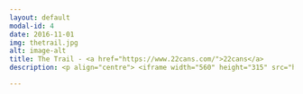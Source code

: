 ```yaml
---
layout: default
modal-id: 4
date: 2016-11-01
img: thetrail.jpg
alt: image-alt
title: The Trail - <a href="https://www.22cans.com/">22cans</a>
description: <p align="centre"> <iframe width="560" height="315" src="https://www.youtube.com/embed/esLPZ3JR2_4" frameborder="0" allow="autoplay; encrypted-media" allowfullscreen></iframe> </p> <p align="left"> The third project I worked on at 22cans. It was selected by Apple as one of the 'top 10 games of 2016', receiving over 20 millions downloads, and overwhelmingly positive reviews. <br /> <br /> I worked on the majority of gameplay features, including character and camera controls, 'trail item' interaction, remote terrain streaming, mini-games, and networked multiplayer towns. <br /> <br /> I also designed and implemented a system for merging character body part meshes and textures, successfully reducing memory load and GPU drawcalls. This allowed limitless character clothing variations, while maintaining performance when rendering multiple characters on mobile devices. <br /> <br /> I worked closely with designers, animators, and artists to create bespoke Unity Editor tools and asset pipelines, and mentored team members on Unity features and software development principles. </p> <p align="centre"> <br/> <a href="https://itunes.apple.com/gb/app/godus/id815181808?mt=8"> <img border="0" alt="The Trail iOS" src="img/portfolio/apple_button.png"> </a> <a href="https://play.google.com/store/apps/details?id=com.kongregate.mobile.thetrail.google&hl=en_GB"> <img border="0" alt="The Trail Android" src="img/portfolio/google_button.png"> </a> </p> 

---
```

